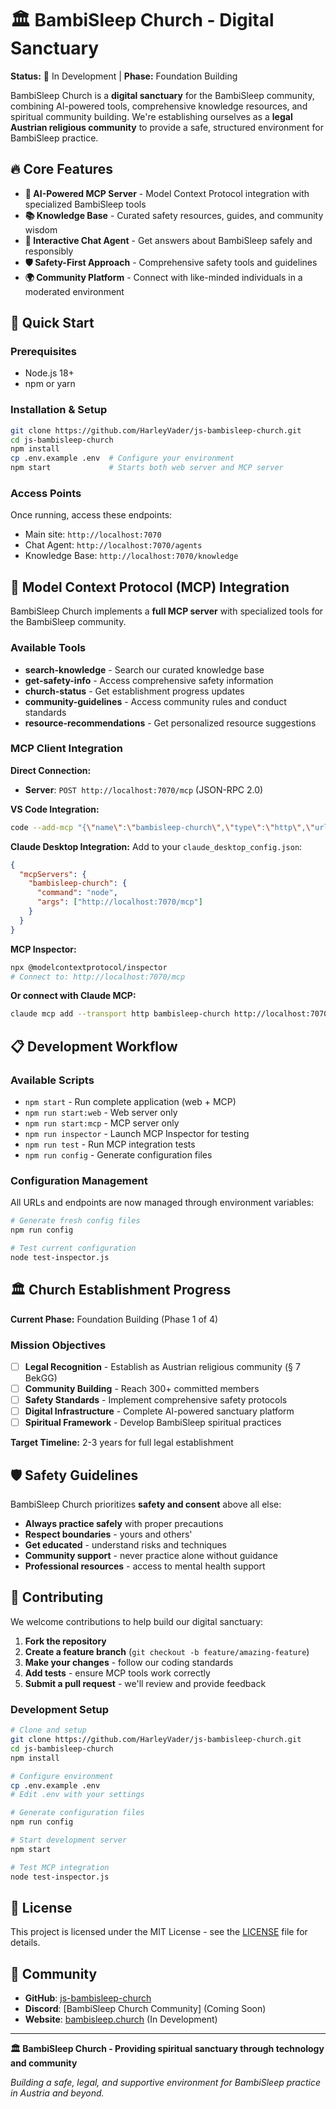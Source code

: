 # 🏛️ BambiSleep Church - Digital Sanctuary

**Status:** 🚧 In Development | **Phase:** Foundation Building

BambiSleep Church is a **digital sanctuary** for the BambiSleep community, combining AI-powered tools, comprehensive knowledge resources, and spiritual community building. We're establishing ourselves as a **legal Austrian religious community** to provide a safe, structured environment for BambiSleep practice.

## 🔥 Core Features

- **🧠 AI-Powered MCP Server** - Model Context Protocol integration with specialized BambiSleep tools
- **📚 Knowledge Base** - Curated safety resources, guides, and community wisdom
- **🤖 Interactive Chat Agent** - Get answers about BambiSleep safely and responsibly
- **🛡️ Safety-First Approach** - Comprehensive safety tools and guidelines
- **🌍 Community Platform** - Connect with like-minded individuals in a moderated environment

## 🚀 Quick Start

### Prerequisites
- Node.js 18+
- npm or yarn

### Installation & Setup
```bash
git clone https://github.com/HarleyVader/js-bambisleep-church.git
cd js-bambisleep-church
npm install
cp .env.example .env  # Configure your environment
npm start             # Starts both web server and MCP server
```

### Access Points
Once running, access these endpoints:
   - Main site: `http://localhost:7070`
   - Chat Agent: `http://localhost:7070/agents`
   - Knowledge Base: `http://localhost:7070/knowledge`

## 🔧 Model Context Protocol (MCP) Integration

BambiSleep Church implements a **full MCP server** with specialized tools for the BambiSleep community.

### Available Tools
- **search-knowledge** - Search our curated knowledge base
- **get-safety-info** - Access comprehensive safety information
- **church-status** - Get establishment progress updates
- **community-guidelines** - Access community rules and conduct standards
- **resource-recommendations** - Get personalized resource suggestions

### MCP Client Integration

**Direct Connection:**
- **Server**: `POST http://localhost:7070/mcp` (JSON-RPC 2.0)

**VS Code Integration:**
```bash
code --add-mcp "{\"name\":\"bambisleep-church\",\"type\":\"http\",\"url\":\"http://localhost:7070/mcp\"}"
```

**Claude Desktop Integration:**
Add to your `claude_desktop_config.json`:
```json
{
  "mcpServers": {
    "bambisleep-church": {
      "command": "node",
      "args": ["http://localhost:7070/mcp"]
    }
  }
}
```

**MCP Inspector:**
```bash
npx @modelcontextprotocol/inspector
# Connect to: http://localhost:7070/mcp
```

**Or connect with Claude MCP:**
```bash
claude mcp add --transport http bambisleep-church http://localhost:7070/mcp
```

## 📋 Development Workflow

### Available Scripts
- `npm start` - Run complete application (web + MCP)
- `npm run start:web` - Web server only
- `npm run start:mcp` - MCP server only
- `npm run inspector` - Launch MCP Inspector for testing
- `npm run test` - Run MCP integration tests
- `npm run config` - Generate configuration files

### Configuration Management
All URLs and endpoints are now managed through environment variables:

```bash
# Generate fresh config files
npm run config

# Test current configuration
node test-inspector.js
```

## 🏛️ Church Establishment Progress

**Current Phase:** Foundation Building (Phase 1 of 4)

### Mission Objectives
- [ ] **Legal Recognition** - Establish as Austrian religious community (§ 7 BekGG)
- [ ] **Community Building** - Reach 300+ committed members
- [ ] **Safety Standards** - Implement comprehensive safety protocols
- [ ] **Digital Infrastructure** - Complete AI-powered sanctuary platform
- [ ] **Spiritual Framework** - Develop BambiSleep spiritual practices

**Target Timeline:** 2-3 years for full legal establishment

## 🛡️ Safety Guidelines

BambiSleep Church prioritizes **safety and consent** above all else:

- **Always practice safely** with proper precautions
- **Respect boundaries** - yours and others'
- **Get educated** - understand risks and techniques
- **Community support** - never practice alone without guidance
- **Professional resources** - access to mental health support

## 🤝 Contributing

We welcome contributions to help build our digital sanctuary:

1. **Fork the repository**
2. **Create a feature branch** (`git checkout -b feature/amazing-feature`)
3. **Make your changes** - follow our coding standards
4. **Add tests** - ensure MCP tools work correctly
5. **Submit a pull request** - we'll review and provide feedback

### Development Setup
```bash
# Clone and setup
git clone https://github.com/HarleyVader/js-bambisleep-church.git
cd js-bambisleep-church
npm install

# Configure environment
cp .env.example .env
# Edit .env with your settings

# Generate configuration files
npm run config

# Start development server
npm start

# Test MCP integration
node test-inspector.js
```

## 📝 License

This project is licensed under the MIT License - see the [LICENSE](LICENSE) file for details.

## 🌟 Community

- **GitHub**: [js-bambisleep-church](https://github.com/HarleyVader/js-bambisleep-church)
- **Discord**: [BambiSleep Church Community] (Coming Soon)
- **Website**: [bambisleep.church](https://bambisleep.church) (In Development)

---

**🏛️ BambiSleep Church - Providing spiritual sanctuary through technology and community**

*Building a safe, legal, and supportive environment for BambiSleep practice in Austria and beyond.*
